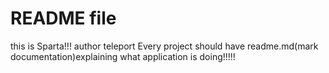 # README file

this is Sparta!!!
author teleport
Every project should have readme.md(mark documentation)explaining what application is doing!!!!!
